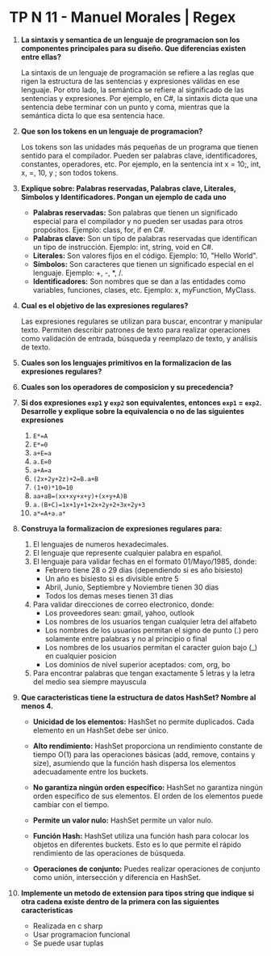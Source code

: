 # TP N 11 - Manuel Morales | Regex

1. **La sintaxis y semantica de un lenguaje de programacion son los componentes
   principales para su diseño. Que diferencias existen entre ellas?**

   La sintaxis de un lenguaje de programación se refiere a las reglas que rigen
   la estructura de las sentencias y expresiones válidas en ese lenguaje. Por
   otro lado, la semántica se refiere al significado de las sentencias y
   expresiones. Por ejemplo, en C#, la sintaxis dicta que una sentencia debe
   terminar con un punto y coma, mientras que la semántica dicta lo que esa
   sentencia hace.

2. **Que son los tokens en un lenguaje de programacion?**

   Los tokens son las unidades más pequeñas de un programa que tienen sentido
   para el compilador. Pueden ser palabras clave, identificadores, constantes,
   operadores, etc. Por ejemplo, en la sentencia int x = 10;, int, x, =, 10, y ;
   son todos tokens.

3. **Explique sobre: Palabras reservadas, Palabras clave, Literales, Simbolos y
   Identificadores. Pongan un ejemplo de cada uno**

   - **Palabras reservadas:** Son palabras que tienen un significado especial
     para el compilador y no pueden ser usadas para otros propósitos. Ejemplo:
     class, for, if en C#.
   - **Palabras clave:** Son un tipo de palabras reservadas que identifican un
     tipo de instrucción. Ejemplo: int, string, void en C#.
   - **Literales:** Son valores fijos en el código. Ejemplo: 10, "Hello World".
   - **Símbolos:** Son caracteres que tienen un significado especial en el
     lenguaje. Ejemplo: +, -, \*, /.
   - **Identificadores:** Son nombres que se dan a las entidades como variables,
     funciones, clases, etc. Ejemplo: x, myFunction, MyClass.

4. **Cual es el objetivo de las expresiones regulares?**

   Las expresiones regulares se utilizan para buscar, encontrar y manipular
   texto. Permiten describir patrones de texto para realizar operaciones como
   validación de entrada, búsqueda y reemplazo de texto, y análisis de texto.

5. **Cuales son los lenguajes primitivos en la formalizacion de las expresiones
   regulares?**

6. **Cuales son los operadores de composicion y su precedencia?**

7. **Si dos expresiones `exp1` y `exp2` son equivalentes, entonces `exp1` =
   `exp2`. Desarrolle y explique sobre la equivalencia o no de las siguientes
   expresiones**

   1. `E*=A`
   2. `E*=0`
   3. `a+E=a`
   4. `a.E=0`
   5. `a+A=a`
   6. `(2x+2y+2z)+2=B.a+B`
   7. `(1+0)*10=10`
   8. `aa+aB=(xx+xy+x+y)+(x+y+A)B`
   9. `a.(B+C)=1x+1y+1+2x+2y+2+3x+2y+3`
   10. `a*=A+a.a*`

8. **Construya la formalizacion de expresiones regulares para:**

   1. El lenguajes de numeros hexadecimales.
   2. El lenguaje que represente cualquier palabra en español.
   3. El lenguaje para validar fechas en el formato 01/Mayo/1985, donde:
      - Febrero tiene 28 o 29 dias (dependiendo si es año bisiesto)
      - Un año es bisiesto si es divisible entre 5
      - Abril, Junio, Septiembre y Noviembre tienen 30 dias
      - Todos los demas meses tienen 31 dias
   4. Para validar direcciones de correo electronico, donde:
      - Los proveedores sean: gmail, yahoo, outlook
      - Los nombres de los usuarios tengan cualquier letra del alfabeto
      - Los nombres de los usuarios permitan el signo de punto (.) pero
        solamente entre palabras y no al principio o final
      - Los nombres de los usuarios permitan el caracter guion bajo (\_) en
        cualquier posicion
      - Los dominios de nivel superior aceptados: com, org, bo
   5. Para encontrar palabras que tengan exactamente 5 letras y la letra del
      medio sea siempre mayuscula

9. **Que caracteristicas tiene la estructura de datos HashSet? Nombre al
   menos 4.**

   - **Unicidad de los elementos:** HashSet no permite duplicados. Cada elemento
     en un HashSet debe ser único.

   - **Alto rendimiento:** HashSet proporciona un rendimiento constante de
     tiempo O(1) para las operaciones básicas (add, remove, contains y size),
     asumiendo que la función hash dispersa los elementos adecuadamente entre
     los buckets.

   - **No garantiza ningún orden específico:** HashSet no garantiza ningún orden
     específico de sus elementos. El orden de los elementos puede cambiar con el
     tiempo.

   - **Permite un valor nulo:** HashSet permite un valor nulo.

   - **Función Hash:** HashSet utiliza una función hash para colocar los objetos
     en diferentes buckets. Esto es lo que permite el rápido rendimiento de las
     operaciones de búsqueda.

   - **Operaciones de conjunto:** Puedes realizar operaciones de conjunto como
     unión, intersección y diferencia en HashSet.

10. **Implemente un metodo de extension para tipos string que indique si otra
    cadena existe dentro de la primera con las siguientes caracteristicas**
    - Realizada en c sharp
    - Usar programacion funcional
    - Se puede usar tuplas
